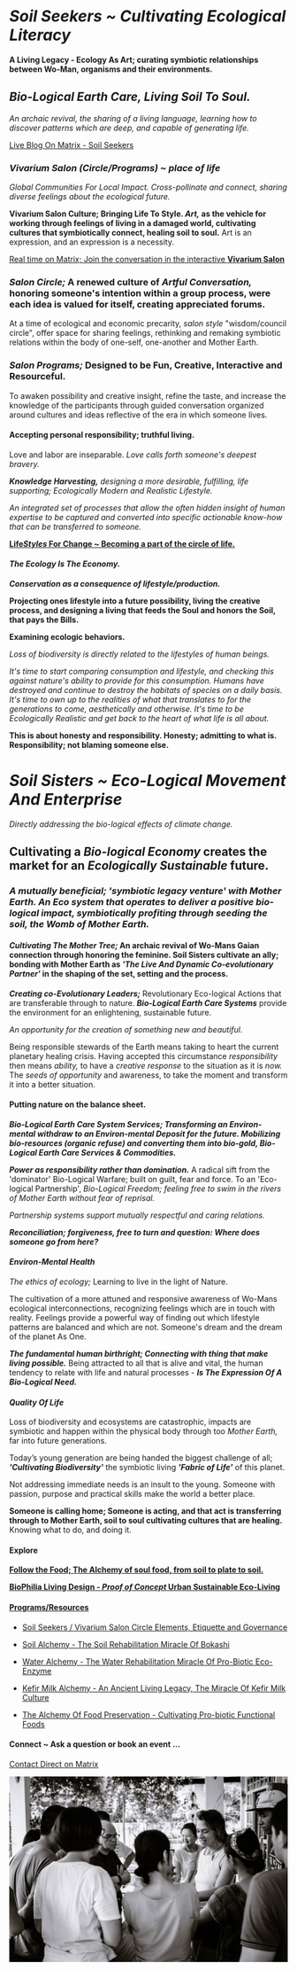 # *Soil Seekers ~ Cultivating Ecological Literacy*

**A Living Legacy - Ecology As Art; curating symbiotic relationships between Wo-Man, organisms and their environments.**

## *Bio-Logical Earth Care, Living Soil To Soul.*

*An archaic revival, the sharing of a living language, learning how to discover patterns which are deep, and capable of generating life.*

[Live Blog On Matrix - Soil Seekers](https://matrix.to/#/!EwezVvVjpxKVCMIuRM:matrix.org?via=matrix.org&via=kde.org&via=converser.eu)

### *Vivarium Salon (Circle/Programs) ~ place of life*
*Global Communities For Local Impact. Cross-pollinate and connect, sharing diverse feelings about the ecological future.*

**Vivarium Salon Culture; Bringing Life To Style. *Art,* as the vehicle for working through feelings of living in a damaged world, cultivating cultures that symbiotically connect, healing soil to soul.** Art is an expression, and an expression is a necessity.

[Real time on Matrix; Join the conversation in the interactive **Vivarium Salon**](https://matrix.to/#/!LSpVaMCiYQehpJONFF:matrix.org?via=matrix.org&via=t2bot.io&via=stux.chat)

### *Salon Circle;* A renewed culture of *Artful Conversation,* honoring someone's intention within a group process, were each idea is valued for itself, creating appreciated forums.

At a time of ecological and economic precarity, *salon style* "wisdom/council circle", offer space for sharing feelings, rethinking and remaking symbiotic relations within the body of one-self, one-another and Mother Earth.

### *Salon Programs;* Designed to be Fun, Creative, Interactive and Resourceful.

To awaken possibility and creative insight, refine the taste, and increase the knowledge of the participants through guided conversation organized around cultures and ideas reflective of the era in which someone lives.

#### Accepting personal responsibility; truthful living. 

Love and labor are inseparable. *Love calls forth someone's deepest bravery.*

***Knowledge Harvesting,** designing a more desirable, fulfilling, life supporting; Ecologically Modern and Realistic Lifestyle.*

*An integrated set of processes that allow the often hidden insight of human expertise to be captured and converted into specific actionable know-how that can be transferred to someone.*

[**Life*Styles* For Change ~ Becoming a part of the circle of life.**](./lifeStylesForChange)

#### *The Ecology Is The Economy.*

***Conservation as a consequence of lifestyle/production.***

**Projecting ones lifestyle into a future possibility, living the creative process, and designing a living that feeds the Soul and honors the Soil, that pays the Bills.**

**Examining ecologic behaviors.**

*Loss of biodiversity is directly related to the lifestyles of human beings.*

*It's time to start comparing consumption and lifestyle, and checking this against nature's ability to provide for this consumption. Humans have destroyed and continue to destroy the habitats of species on a daily basis. It's time to own up to the realities of what that translates to for the generations to come, aesthetically and otherwise. It's time to be *Ecologically Realistic* and get back to the *heart* of what *life* is all about.* 

**This is about honesty and responsibility. Honesty; admitting to what is. Responsibility; not blaming someone else.**

# *Soil Sisters ~ Eco-Logical Movement And Enterprise*
*Directly addressing the bio-logical effects of climate change.*

## Cultivating a *Bio-logical Economy* creates the market for an *Ecologically Sustainable* future.

### *A mutually beneficial; 'symbiotic legacy venture' with Mother Earth. An Eco system that operates to deliver a positive bio-logical impact, symbiotically profiting through seeding the soil, the Womb of Mother Earth.*

#### *Cultivating The Mother Tree;* An archaic revival of Wo-Mans Gaian connection through honoring the feminine. Soil Sisters cultivate an ally; bonding with Mother Earth as *'The Live And Dynamic Co-evolutionary Partner'* in the shaping of the set, setting and the process.

***Creating co-Evolutionary Leaders;*** Revolutionary Eco-logical Actions that are transferable through to nature. ***Bio-Logical Earth Care Systems*** provide the environment for an enlightening, sustainable future.

*An opportunity for the creation of something new and beautiful.*

Being responsible stewards of the Earth means taking to heart the current planetary healing crisis. Having accepted this circumstance *responsibility* then means *ability,* to have a *creative response* to the situation as it is *now.* The *seeds of opportunity* and awareness, to take the moment and transform it into a better situation.

#### Putting nature on the balance sheet.
***Bio-Logical Earth Care System Services; Transforming an Environ-mental withdraw to an Environ-mental Deposit for the future. Mobilizing bio-resources (organic refuse) and converting them into bio-gold, Bio-Logical Earth Care Services & Commodities.***

***Power as responsibility rather than domination.*** A radical sift from the 'dominator' Bio-Logical Warfare; built on guilt, fear and force. To an 'Eco-logical Partnership', *Bio-Logical Freedom; feeling free to swim in the rivers of Mother Earth without fear of reprisal.*

*Partnership systems support mutually respectful and caring relations.* 

***Reconciliation; forgiveness, free to turn and question: Where does someone go from here?***

#### *Environ-Mental Health*

*The ethics of ecology;* Learning to live in the light of Nature.

The cultivation of a more attuned and responsive awareness of Wo-Mans ecological interconnections, recognizing feelings which are in touch with reality. Feelings provide a powerful way of finding out which lifestyle patterns are balanced and which are not. Someone's dream and the dream of the planet As One.

***The fundamental human birthright; Connecting with thing that make living possible.*** Being attracted to all that is alive and vital, the human tendency to relate with life and natural processes - ***Is The Expression Of A Bio-Logical Need.***

#### *Quality Of Life*

Loss of biodiversity and ecosystems are catastrophic, impacts are symbiotic and happen within the physical body through too *Mother Earth,* far into future generations.

Today’s young generation are being handed the biggest challenge of all; ***'Cultivating Biodiversity'*** the symbiotic living ***'Fabric of Life'*** of this planet.

Not addressing immediate needs is an insult to the young. Someone with passion, purpose and practical skills make the world a better place.

**Someone is calling home; Someone is acting, and that act is transferring through to Mother Earth, soil to soul cultivating cultures that are healing.** Knowing what to do, and doing it.

#### Explore

[**Follow the Food; The Alchemy of soul food, from soil to plate to soil.**](./soulFood/followTheFood.md)

[**BioPhilia Living Design - *Proof of Concept* Urban Sustainable Eco-Living**](./bioPhiliaLivingDesignProofOfConcept/creativeEcoLivingProofOfConcept.md)

#### [Programs/Resources](./lifeStylesForChange)

- [Soil Seekers / Vivarium Salon Circle Elements, Etiquette and Governance](./lifeStylesForChange/vivariumSalonCircleElements.md)

- [Soil Alchemy - The Soil Rehabilitation Miracle Of Bokashi](./lifeStylesForChange/soilAlchemy.md)

- [Water Alchemy - The Water Rehabilitation Miracle Of Pro-Biotic Eco-Enzyme](./lifeStylesForChange/waterAlchemy.md)

- [Kefir Milk Alchemy - An Ancient Living Legacy, The Miracle Of Kefir Milk Culture](./lifeStylesForChange/kefirMilkAlchemy.md)

- [The Alchemy Of Food Preservation - Cultivating Pro-biotic Functional Foods](./lifeStylesForChange/lactoFermentbBasicMethod.md)

#### Connect ~ Ask a question or book an event ...
[Contact Direct on Matrix](https://matrix.to/#/!ibYXXCkubbZiWtkmhX:matrix.org?via=matrix.org)

![Bokashi Program](./eventGallery/bokashiProgram_web.jpg)
